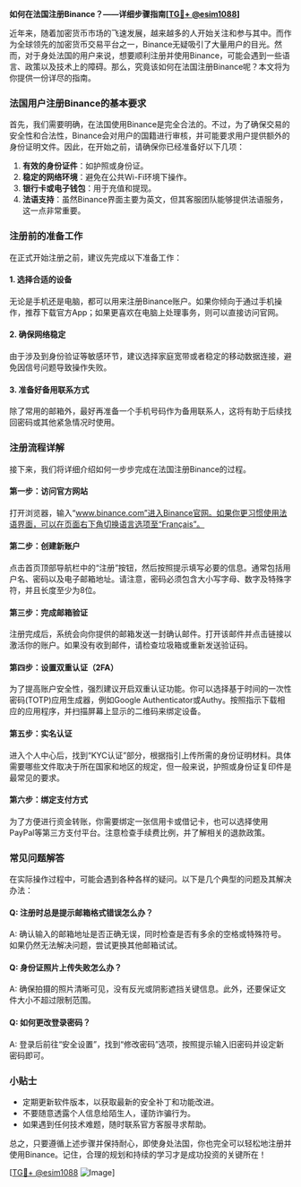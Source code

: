 **如何在法国注册Binance？——详细步骤指南[[TG💪+ @esim1088](https://t.me/s/esim1088)]**

近年来，随着加密货币市场的飞速发展，越来越多的人开始关注和参与其中。而作为全球领先的加密货币交易平台之一，Binance无疑吸引了大量用户的目光。然而，对于身处法国的用户来说，想要顺利注册并使用Binance，可能会遇到一些语言、政策以及技术上的障碍。那么，究竟该如何在法国注册Binance呢？本文将为你提供一份详尽的指南。

### 法国用户注册Binance的基本要求

首先，我们需要明确，在法国使用Binance是完全合法的。不过，为了确保交易的安全性和合法性，Binance会对用户的国籍进行审核，并可能要求用户提供额外的身份证明文件。因此，在开始之前，请确保你已经准备好以下几项：

1. **有效的身份证件**：如护照或身份证。
2. **稳定的网络环境**：避免在公共Wi-Fi环境下操作。
3. **银行卡或电子钱包**：用于充值和提现。
4. **法语支持**：虽然Binance界面主要为英文，但其客服团队能够提供法语服务，这一点非常重要。

### 注册前的准备工作

在正式开始注册之前，建议先完成以下准备工作：

#### 1. 选择合适的设备
无论是手机还是电脑，都可以用来注册Binance账户。如果你倾向于通过手机操作，推荐下载官方App；如果更喜欢在电脑上处理事务，则可以直接访问官网。

#### 2. 确保网络稳定
由于涉及到身份验证等敏感环节，建议选择家庭宽带或者稳定的移动数据连接，避免因信号问题导致操作失败。

#### 3. 准备好备用联系方式
除了常用的邮箱外，最好再准备一个手机号码作为备用联系人，这将有助于后续找回密码或其他紧急情况时使用。

### 注册流程详解

接下来，我们将详细介绍如何一步步完成在法国注册Binance的过程。

#### 第一步：访问官方网站
打开浏览器，输入“www.binance.com”进入Binance官网。如果你更习惯使用法语界面，可以在页面右下角切换语言选项至“Français”。

#### 第二步：创建新账户
点击首页顶部导航栏中的“注册”按钮，然后按照提示填写必要的信息。通常包括用户名、密码以及电子邮箱地址。请注意，密码必须包含大小写字母、数字及特殊字符，并且长度至少为8位。

#### 第三步：完成邮箱验证
注册完成后，系统会向你提供的邮箱发送一封确认邮件。打开该邮件并点击链接以激活你的账户。如果没有收到邮件，请检查垃圾箱或重新发送验证码。

#### 第四步：设置双重认证（2FA）
为了提高账户安全性，强烈建议开启双重认证功能。你可以选择基于时间的一次性密码(TOTP)应用生成器，例如Google Authenticator或Authy。按照指示下载相应的应用程序，并扫描屏幕上显示的二维码来绑定设备。

#### 第五步：实名认证
进入个人中心后，找到“KYC认证”部分，根据指引上传所需的身份证明材料。具体需要哪些文件取决于所在国家和地区的规定，但一般来说，护照或身份证复印件是最常见的要求。

#### 第六步：绑定支付方式
为了方便进行资金转账，你需要绑定一张信用卡或借记卡，也可以选择使用PayPal等第三方支付平台。注意检查手续费比例，并了解相关的退款政策。

### 常见问题解答

在实际操作过程中，可能会遇到各种各样的疑问。以下是几个典型的问题及其解决办法：

#### Q: 注册时总是提示邮箱格式错误怎么办？
A: 确认输入的邮箱地址是否正确无误，同时检查是否有多余的空格或特殊符号。如果仍然无法解决问题，尝试更换其他邮箱试试。

#### Q: 身份证照片上传失败怎么办？
A: 确保拍摄的照片清晰可见，没有反光或阴影遮挡关键信息。此外，还要保证文件大小不超过限制范围。

#### Q: 如何更改登录密码？
A: 登录后前往“安全设置”，找到“修改密码”选项，按照提示输入旧密码并设定新密码即可。

### 小贴士

- 定期更新软件版本，以获取最新的安全补丁和功能改进。
- 不要随意透露个人信息给陌生人，谨防诈骗行为。
- 如果遇到任何技术难题，随时联系官方客服寻求帮助。

总之，只要遵循上述步骤并保持耐心，即使身处法国，你也完全可以轻松地注册并使用Binance。记住，合理的规划和持续的学习才是成功投资的关键所在！

[[TG💪+ @esim1088](https://t.me/s/esim1088) ![Image](https://i.postimg.cc/4NQfJmqS/Snipaste-2025-05-13-00-14-12.png)]